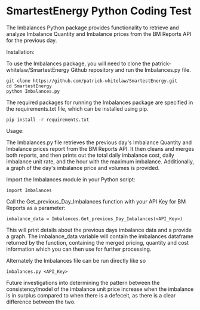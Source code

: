 # SmartestEnergy Python Coding Test
The Imbalances Python package provides functionality to retrieve and analyze Imbalance Quantity and Imbalance prices from the BM Reports API for the previous day.

Installation:

To use the Imbalances package, you will need to clone the patrick-whitelaw/SmartestEnergy Github repository and run the Imbalances.py file.

	git clone https://github.com/patrick-whitelaw/SmartestEnergy.git
	cd SmartestEnergy
	python Imbalances.py

The required packages for running the Imbalances package are specified in the requirements.txt file, which can be installed using pip.

	pip install -r requirements.txt

Usage:

The Imbalances.py file retrieves the previous day's Imbalance Quantity and Imbalance prices report from the BM Reports API.
It then cleans and merges both reports, and then prints out the total daily imbalance cost, 
daily imbalance unit rate, and the hour with the maximum imbalance. 
Additionally, a graph of the day's imbalance price and volumes is provided.

Import the Imbalances module in your Python script:

	import Imbalances

Call the Get_previous_Day_Imbalances function with your API Key for BM Reports as a parameter:

	imbalance_data = Imbalances.Get_previous_Day_Imbalances(<API_Key>)

This will print details about the previous days imbalance data and a provide a graph.
The imbalance_data variable will contain the imbalances dataframe returned by the function,
containing the merged pricing, quantity and cost information which you can then use for further processing.

Alternately the Imbalances file can be run directly like so

	imbalances.py <API_Key>

Future investigations into determining the pattern between the consistency/model of the imbalance unit price increase when the imbalance is in surplus compared to when there is a defeceit, 
as there is a clear difference between the two.
